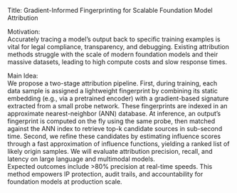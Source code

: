 Title: Gradient-Informed Fingerprinting for Scalable Foundation Model Attribution

Motivation:  
Accurately tracing a model’s output back to specific training examples is vital for legal compliance, transparency, and debugging. Existing attribution methods struggle with the scale of modern foundation models and their massive datasets, leading to high compute costs and slow response times.

Main Idea:  
We propose a two-stage attribution pipeline. First, during training, each data sample is assigned a lightweight fingerprint by combining its static embedding (e.g., via a pretrained encoder) with a gradient-based signature extracted from a small probe network. These fingerprints are indexed in an approximate nearest-neighbor (ANN) database. At inference, an output’s fingerprint is computed on the fly using the same probe, then matched against the ANN index to retrieve top-k candidate sources in sub-second time. Second, we refine these candidates by estimating influence scores through a fast approximation of influence functions, yielding a ranked list of likely origin samples. We will evaluate attribution precision, recall, and latency on large language and multimodal models.  
Expected outcomes include >80% precision at real-time speeds. This method empowers IP protection, audit trails, and accountability for foundation models at production scale.